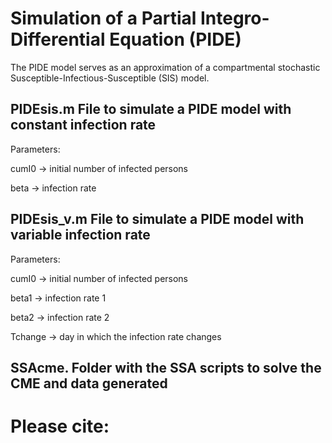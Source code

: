 # Simulation of a Partial Integro-Differential Equation (PIDE) 
The PIDE model serves as an approximation of a compartmental stochastic Susceptible-Infectious-Susceptible (SIS) model.
## PIDEsis.m File to simulate a PIDE model with constant infection rate
Parameters:

 cumI0 -> initial number of infected persons

 beta -> infection rate 

## PIDEsis_v.m File to simulate a PIDE model with variable infection rate
Parameters:

 cumI0 -> initial number of infected persons

 beta1 -> infection rate 1

 beta2 -> infection rate 2

 Tchange -> day in which the infection rate changes

 ## SSAcme. Folder with the SSA scripts to solve the CME and data generated

# Please cite:

